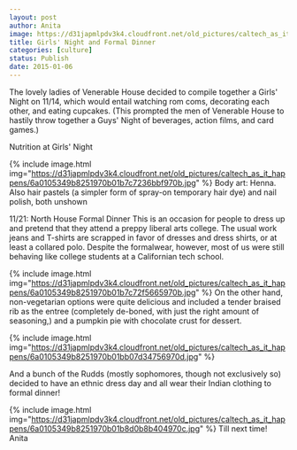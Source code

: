 ```yaml
---
layout: post
author: Anita
image: https://d31japmlpdv3k4.cloudfront.net/old_pictures/caltech_as_it_happens/6a0105349b8251970b01b8d0ace7ac970c.jpg
title: Girls' Night and Formal Dinner
categories: [culture]
status: Publish
date: 2015-01-06
---
```


The lovely ladies of Venerable House decided to compile together a Girls' Night on 11/14, which would entail watching rom coms, decorating each other, and eating cupcakes. (This prompted the men of Venerable House to hastily throw together a Guys' Night of beverages, action films, and card games.)

Nutrition at Girls' Night


{% include image.html img="https://d31japmlpdv3k4.cloudfront.net/old_pictures/caltech_as_it_happens/6a0105349b8251970b01b7c7236bbf970b.jpg" %}
Body art: Henna. Also hair pastels (a simpler form of spray-on temporary hair dye) and nail polish, both unshown

11/21: North House Formal Dinner
This is an occasion for people to dress up and pretend that they attend a preppy liberal arts college. The usual work jeans and T-shirts are scrapped in favor of dresses and dress shirts, or at least a collared polo. Despite the formalwear, however, most of us were still behaving like college students at a Californian tech school.


{% include image.html img="https://d31japmlpdv3k4.cloudfront.net/old_pictures/caltech_as_it_happens/6a0105349b8251970b01b7c72f5665970b.jpg" %}
On the other hand, non-vegetarian options were quite delicious and included a tender braised rib as the entree (completely de-boned, with just the right amount of seasoning,) and a pumpkin pie with chocolate crust for dessert.


{% include image.html img="https://d31japmlpdv3k4.cloudfront.net/old_pictures/caltech_as_it_happens/6a0105349b8251970b01bb07d34756970d.jpg" %}

And a bunch of the Rudds (mostly sophomores, though not exclusively so) decided to have an ethnic dress day and all wear their Indian clothing to formal dinner!


{% include image.html img="https://d31japmlpdv3k4.cloudfront.net/old_pictures/caltech_as_it_happens/6a0105349b8251970b01b8d0b8b404970c.jpg" %}
Till next time!
Anita
